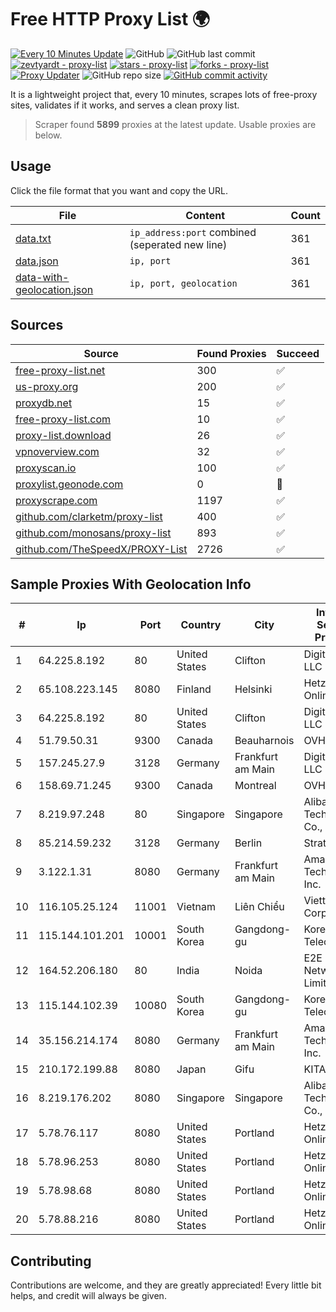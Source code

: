 
# Free HTTP Proxy List 🌍

[![Every 10 Minutes Update](https://github.com/mertguvencli/http-proxy-list/actions/workflows/main.yml/badge.svg?branch=main)](https://github.com/mertguvencli/http-proxy-list/actions/workflows/main.yml)
![GitHub](https://img.shields.io/github/license/mertguvencli/http-proxy-list)
![GitHub last commit](https://img.shields.io/github/last-commit/mertguvencli/http-proxy-list)
[![zevtyardt - proxy-list](https://img.shields.io/static/v1?label=zevtyardt&message=proxy-list&color=blue&logo=github)](https://github.com/zevtyardt/proxy-list "Go to GitHub repo")
[![stars - proxy-list](https://img.shields.io/github/stars/zevtyardt/proxy-list?style=social)](https://github.com/zevtyardt/proxy-list)
[![forks - proxy-list](https://img.shields.io/github/forks/zevtyardt/proxy-list?style=social)](https://github.com/zevtyardt/proxy-list)
[![Proxy Updater](https://github.com/zevtyardt/proxy-list/workflows/Proxy%20Updater/badge.svg)](https://github.com/zevtyardt/proxy-list/actions?query=workflow:"Proxy+Updater")
![GitHub repo size](https://img.shields.io/github/repo-size/zevtyardt/proxy-list)
[![GitHub commit activity](https://img.shields.io/github/commit-activity/m/zevtyardt/proxy-list?logo=commits)](https://github.com/zevtyardt/proxy-list/commits/main)

It is a lightweight project that, every 10 minutes, scrapes lots of free-proxy sites, validates if it works, and serves a clean proxy list.

> Scraper found **5899** proxies at the latest update. Usable proxies are below.

## Usage

Click the file format that you want and copy the URL.

|File|Content|Count|
|----|-------|-----|
|[data.txt](https://raw.githubusercontent.com/mertguvencli/http-proxy-list/main/proxy-list/data.txt)|`ip_address:port` combined (seperated new line)|361|
|[data.json](https://raw.githubusercontent.com/mertguvencli/http-proxy-list/main/proxy-list/data.json)|`ip, port`|361|
|[data-with-geolocation.json](https://raw.githubusercontent.com/mertguvencli/http-proxy-list/main/proxy-list/data-with-geolocation.json)|`ip, port, geolocation`|361|

## Sources

|Source|Found Proxies|Succeed|
|------|-------------|-------|
|[free-proxy-list.net](https://free-proxy-list.net)|300|✅|
|[us-proxy.org](https://www.us-proxy.org)|200|✅|
|[proxydb.net](http://proxydb.net)|15|✅|
|[free-proxy-list.com](https://free-proxy-list.com/?page=&port=&type%5B%5D=http&type%5B%5D=https&up_time=0&search=Search)|10|✅|
|[proxy-list.download](https://www.proxy-list.download/HTTP)|26|✅|
|[vpnoverview.com](https://vpnoverview.com/privacy/anonymous-browsing/free-proxy-servers)|32|✅|
|[proxyscan.io](https://www.proxyscan.io)|100|✅|
|[proxylist.geonode.com](https://proxylist.geonode.com/api/proxy-list?limit=300&page=1&sort_by=lastChecked&sort_type=desc&protocols=http,https)|0|🚫|
|[proxyscrape.com](https://api.proxyscrape.com/v2/?request=displayproxies&protocol=http&timeout=10000&country=all&ssl=all&anonymity=all)|1197|✅|
|[github.com/clarketm/proxy-list](https://raw.githubusercontent.com/clarketm/proxy-list/master/proxy-list-raw.txt)|400|✅|
|[github.com/monosans/proxy-list](https://raw.githubusercontent.com/monosans/proxy-list/main/proxies/http.txt)|893|✅|
|[github.com/TheSpeedX/PROXY-List](https://raw.githubusercontent.com/TheSpeedX/PROXY-List/master/http.txt)|2726|✅|


## Sample Proxies With Geolocation Info

|#|Ip|Port|Country|City|Internet Service Provider|
|-|--|----|-------|----|-------------------------|
|1|64.225.8.192|80|United States|Clifton|DigitalOcean, LLC|
|2|65.108.223.145|8080|Finland|Helsinki|Hetzner Online GmbH|
|3|64.225.8.192|80|United States|Clifton|DigitalOcean, LLC|
|4|51.79.50.31|9300|Canada|Beauharnois|OVH SAS|
|5|157.245.27.9|3128|Germany|Frankfurt am Main|DigitalOcean, LLC|
|6|158.69.71.245|9300|Canada|Montreal|OVH SAS|
|7|8.219.97.248|80|Singapore|Singapore|Alibaba (US) Technology Co., Ltd.|
|8|85.214.59.232|3128|Germany|Berlin|Strato AG|
|9|3.122.1.31|8080|Germany|Frankfurt am Main|Amazon Technologies Inc.|
|10|116.105.25.124|11001|Vietnam|Liên Chiểu|Viettel Corporation|
|11|115.144.101.201|10001|South Korea|Gangdong-gu|Korea Telecom|
|12|164.52.206.180|80|India|Noida|E2E Networks Limited|
|13|115.144.102.39|10080|South Korea|Gangdong-gu|Korea Telecom|
|14|35.156.214.174|8080|Germany|Frankfurt am Main|Amazon Technologies Inc.|
|15|210.172.199.88|8080|Japan|Gifu|KITAGATA|
|16|8.219.176.202|8080|Singapore|Singapore|Alibaba (US) Technology Co., Ltd.|
|17|5.78.76.117|8080|United States|Portland|Hetzner Online GmbH|
|18|5.78.96.253|8080|United States|Portland|Hetzner Online GmbH|
|19|5.78.98.68|8080|United States|Portland|Hetzner Online GmbH|
|20|5.78.88.216|8080|United States|Portland|Hetzner Online GmbH|



## Contributing

Contributions are welcome, and they are greatly appreciated! Every
little bit helps, and credit will always be given.

